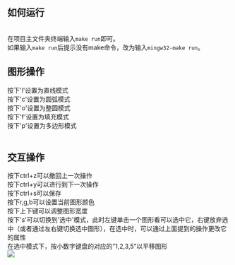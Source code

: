 <h2>如何运行</h2><br>
在项目主文件夹终端输入<code>make run</code>即可。<br>
如果输入<code>make run</code>后提示没有make命令，改为输入<code>mingw32-make run</code>。<br>

<h2>图形操作</h2>
按下'l'设置为直线模式<br>
按下'c'设置为圆弧模式<br>
按下'o'设置为整圆模式<br>
按下'f'设置为填充模式<br>
按下'p'设置为多边形模式<br>
<br>

<h2>交互操作</h2>
按下ctrl+z可以撤回上一次操作<br>
按下ctrl+y可以进行到下一次操作<br>
按下ctrl+s可以保存<br>
按下r,g,b可以设置当前图形颜色<br>
按下上下键可以调整图形宽度<br>
按下's'可以切换到'选中'模式，此时左键单击一个图形看可以选中它，右键放弃选中（或者通过左右键切换选中图形），在选中时，可以通过上面提到的操作更改它的属性<br>
在选中模式下，按小数字键盘的对应的”1,2,3,5”以平移图形<br>
<image src="./imgae.png"></image>